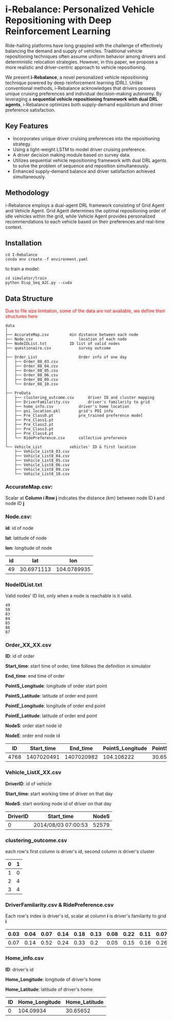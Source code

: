 # i-Rebalance: Personalized Vehicle Repositioning with Deep Reinforcement Learning

Ride-hailing platforms have long grappled with the challenge of effectively balancing the demand and supply of vehicles. Traditional vehicle repositioning techniques often assume uniform behavior among drivers and deterministic relocation strategies. However, in this paper, we propose a more realistic and driver-centric approach to vehicle repositioning.

We present **i-Rebalance**, a novel personalized vehicle repositioning technique powered by deep reinforcement learning (DRL). Unlike conventional methods, i-Rebalance acknowledges that drivers possess unique cruising preferences and individual decision-making autonomy. By leveraging a **sequential vehicle repositioning framework with dual DRL agents**, i-Rebalance optimizes both supply-demand equilibrium and driver preference satisfaction.

## Key Features

- Incorporates unique driver cruising preferences into the repositioning strategy.
- Using a light-weight LSTM to model driver cruising preference.
- A driver decision making module based on survey data.
- Utilizes sequential vehicle repositioning framework with dual DRL agents to solve the problem of sequence and reposition simultaneously.
- Enhanced supply-demand balance and driver satisfaction achieved simultaneously.

## Methodology

i-Rebalance employs a dual-agent DRL framework consisting of Grid Agent and Vehicle Agent. Grid Agent determines the optimal repositioning order of idle vehicles within the grid, while Vehicle Agent provides personalized recommendations to each vehicle based on their preferences and real-time context.

## Installation 

```
cd I-Rebalance
conda env create -f environment.yaml  
```

to train a model:

```
cd simulator/train
python Disp_Seq_A2C.py --cuda
```

## Data Structure

<span style="color:red;">Due to file size limitation, some of the data are not available, we define their structures here</span>

```
data							
│
├── AccurateMap.csv		    min distance between each node
├── Node.csv		            location of each node
├── NodeIDList.txt		    ID list of valid nodes
├── questionaire.csv		    survey outcome
│
├── Order_List		            Order info of one day
│   ├── Order_08_03.csv					
│   ├── Order_08_04.csv
│   ├── Order_08_05.csv
│   ├── Order_08_06.csv
│   ├── Order_08_09.csv
│   └── Order_08_10.csv
│
├── PreData											
│   ├── clustering_outcome.csv	    driver ID and cluster mapping
│   ├── DriverFamilarity.csv	    driver's familarity to grid
│   ├── home_info.csv		    driver's home location
│   ├── poi_location.pkl	    grid's POI info		
│   ├── Pre_Class0.pt		    pre_trained preference model
│   ├── Pre_Class1.pt
│   ├── Pre_Class2.pt
│   ├── Pre_Class3.pt
│   ├── Pre_Class4.pt
│   └── RidePreference.csv	    collective preference
│
└── Vehicle_List		    vehicles' ID & first location
    ├── Vehicle_List8_03.csv
    ├── Vehicle_List8_04.csv
    ├── Vehicle_List8_05.csv
    ├── Vehicle_List8_06.csv
    ├── Vehicle_List8_09.csv
    └── Vehicle_List8_10.csv
```

### AccurateMap.csv:

Scalar at **Column i Row j** indicates the distance (km) between node ID **i** and node ID **j**

### Node.csv:

**id**: id of node

**lat**: latitude of node

**lon**: longitude of node

| id   | lat        | lon         |
| ---- | ---------- | ----------- |
| 49   | 30.6971113 | 104.0789935 |

### NodeIDList.txt

Valid nodes' ID list, only when a node is reachable is it valid. 

```
49
50
83
84
85
86
87
```

### Order_XX_XX.csv

**ID**: id of order

**Start_time**: start time of order, time follows the definition in simulator

**End_time**: end time of order

**PointS_Longitude**: longitude of order start point

**PointS_Latitude**: latitude of order end point

**PointE_Longitude**: longitude of order end point

**PointE_Latitude**: latitude of order end point

**NodeS**: order start node id

**NodeE**: order end node id

| ID   | Start_time | End_time   | PointS_Longitude | PointS_Latitude | PointE_Longitude | PointE_Latitude | NodeS | NodeE |
| ---- | ---------- | ---------- | ---------------- | --------------- | ---------------- | --------------- | ----- | ----- |
| 4768 | 1407020491 | 1407020982 | 104.106222       | 30.65969        | 104.096488       | 30.68178        | 52579 | 78075 |

### Vehicle_ListX_XX.csv

**DriverID**: id of vehicle

**Start_time**: start working time of driver on that day

**NodeS**: start working node id of driver on that day

| DriverID | Start_time          | NodeS |
| -------- | ------------------- | ----- |
| 0        | 2014/08/03 07:00:53 | 52579 |

### clustering_outcome.csv

each row's first column is driver's id, second column is driver's cluster

| 0    | 1    |
| ---- | ---- |
| 1    | 0    |
| 2    | 4    |
| 3    | 4    |

### DriverFamilarity.csv & RidePreference.csv

Each row's index is driver's id, scalar at column **i** is driver's familarity to grid **i**

| 0.03 | 0.04 | 0.07 | 0.14 | 0.18 | 0.13 | 0.08 | 0.22 | 0.11 | 0.07 | 0.16 | 0.08 | 0.2  | 0.13 | 0.26 | 0.21 | 0.2  | 0.14 | 0.12 | 0.18 | 0.14 | 0.22 | 0.15 | 0.32 | 0.48 | 0.54 | 0.32 | 0.05 | 0.05 | 0.03 | 0.16 | 0.34 | 0.53 | 0.55 | 0.57 | 0.76 | 0.1  | 0.16 | 0.15 | 0.35 | 0.24 | 0.55 | 0.43 | 0.4  | 0.65 | 0.17 | 0.27 | 0.14 | 0.35 | 0.28 | 0.31 | 0.24 | 0.31 | 0.36 | 0.09 | 0.11 | 0.1  | 0.12 | 0.1  | 0.15 | 0.29 | 0.27 | 0.26 | 0.06 | 0.09 | 0.15 | 0.07 | 0.07 | 0.11 | 0.2  | 0.12 | 0.14 |
| ---- | ---- | ---- | ---- | ---- | ---- | ---- | ---- | ---- | ---- | ---- | ---- | ---- | ---- | ---- | ---- | ---- | ---- | ---- | ---- | ---- | ---- | ---- | ---- | ---- | ---- | ---- | ---- | ---- | ---- | ---- | ---- | ---- | ---- | ---- | ---- | ---- | ---- | ---- | ---- | ---- | ---- | ---- | ---- | ---- | ---- | ---- | ---- | ---- | ---- | ---- | ---- | ---- | ---- | ---- | ---- | ---- | ---- | ---- | ---- | ---- | ---- | ---- | ---- | ---- | ---- | ---- | ---- | ---- | ---- | ---- | ---- |
| 0.07 | 0.14 | 0.52 | 0.24 | 0.33 | 0.2  | 0.05 | 0.15 | 0.16 | 0.26 | 0.41 | 0.37 | 0.62 | 0.31 | 0.23 | 0.23 | 0.13 | 0.04 | 0.2  | 0.32 | 0.35 | 0.48 | 0.28 | 0.34 | 0.47 | 0.13 | 0.3  | 0.23 | 0.22 | 0.08 | 0.56 | 0.76 | 0.75 | 0.44 | 0.85 | 0.23 | 0.56 | 0.35 | 0.25 | 0.7  | 0.52 | 0.6  | 0.39 | 0.23 | 0.25 | 0.39 | 0.34 | 0.57 | 0.85 | 0.65 | 0.35 | 0.25 | 0.13 | 0.26 | 0.53 | 1.2  | 1.37 | 0.62 | 0.4  | 0.59 | 0.35 | 0.23 | 0.47 | 1.09 | 1.86 | 0.67 | 0.22 | 0.41 | 0.85 | 0.47 | 0.14 | 0.07 |

### Home_info.csv

**ID**: driver's id

**Home_Longitude**: longitude of driver's home

**Home_Latitude**: latitude of driver's home

| ID   | Home_Longitude | Home_Latitude |
| ---- | -------------- | ------------- |
| 0    | 104.09934      | 30.65652      |

